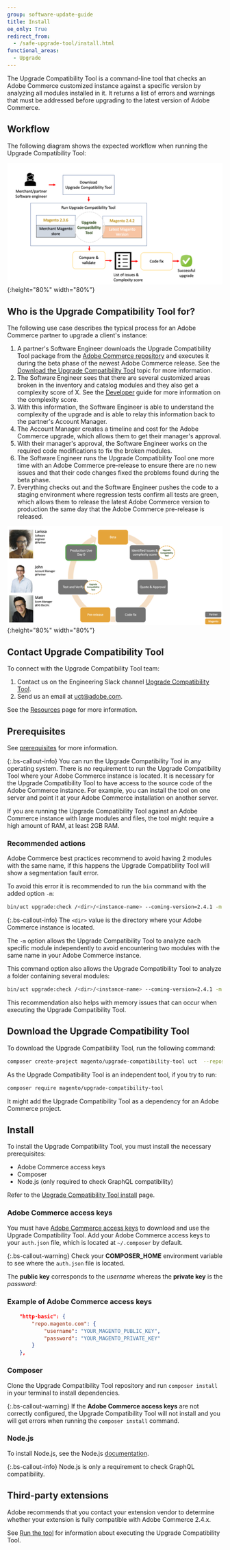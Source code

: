 ```yaml
---
group: software-update-guide
title: Install
ee_only: True
redirect_from:
  - /safe-upgrade-tool/install.html
functional_areas:
  - Upgrade
---
```


The Upgrade Compatibility Tool is a command-line tool that checks an Adobe Commerce customized instance against a specific version by analyzing all modules installed in it. It returns a list of errors and warnings that must be addressed before upgrading to the latest version of Adobe Commerce.

## Workflow

The following diagram shows the expected workflow when running the Upgrade Compatibility Tool:

![Upgrade Compatibility Tool Diagram](img/mvp-diagram-v3.png){:height="80%" width="80%"}

## Who is the Upgrade Compatibility Tool for?

The following use case describes the typical process for an Adobe Commerce partner to upgrade a client's instance:

1. A partner's Software Engineer downloads the Upgrade Compatibility Tool package from the [Adobe Commerce repository](https://repo.magento.com/) and executes it during the beta phase of the newest Adobe Commerce release. See the [Download the Upgrade Compatibility Tool]({{site.baseurl}}/upgrade-compatibility-tool/install.html#download-the-upgrade-compatibility-tool) topic for more information.
1. The Software Engineer sees that there are several customized areas broken in the inventory and catalog modules and they also get a complexity score of X. See the [Developer]({{site.baseurl}}/upgrade-compatibility-tool/developer.html) guide for more information on the complexity score.
1. With this information, the Software Engineer is able to understand the complexity of the upgrade and is able to relay this information back to the partner's Account Manager.
1. The Account Manager creates a timeline and cost for the Adobe Commerce upgrade, which allows them to get their manager's approval.
1. With their manager's approval, the Software Engineer works on the required code modifications to fix the broken modules.
1. The Software Engineer runs the Upgrade Compatibility Tool one more time with an Adobe Commerce pre-release to ensure there are no new issues and that their code changes fixed the problems found during the beta phase.
1. Everything checks out and the Software Engineer pushes the code to a staging environment where regression tests confirm all tests are green, which allows them to release the latest Adobe Commerce version to production the same day that the Adobe Commerce pre-release is released.

![Upgrade Compatibility Tool audience](img/audience-uct-v3.png){:height="80%" width="80%"}

## Contact Upgrade Compatibility Tool

To connect with the Upgrade Compatibility Tool team:

1. Contact us on the Engineering Slack channel [Upgrade Compatibility Tool](https://magentocommeng.slack.com/archives/C019Y143U9F).
1. Send us an email at [uct@adobe.com](mailto:uct@adobe.com).

See the [Resources]({{site.baseurl}}/community/resources/resources.html) page for more information.

## Prerequisites

See [prerequisites]({{site.baseurl}}/upgrade-compatibility-tool/prerequisites.html) for more information.

{:.bs-callout-info}
You can run the Upgrade Compatibility Tool in any operating system. There is no requirement to run the Upgrade Compatibility Tool where your Adobe Commerce instance is located. It is necessary for the Upgrade Compatibility Tool to have access to the source code of the Adobe Commerce instance. For example, you can install the tool on one server and point it at your Adobe Commerce installation on another server.

If you are running the Upgrade Compatibility Tool against an Adobe Commerce instance with large modules and files, the tool might require a high amount of RAM, at least 2GB RAM.

### Recommended actions

Adobe Commerce best practices recommend to avoid having 2 modules with the same name, if this happens the Upgrade Compatibility Tool will show a segmentation fault error.

To avoid this error it is recommended to run the `bin` command with the added option `-m`:

```bash
bin/uct upgrade:check /<dir>/<instance-name> --coming-version=2.4.1 -m /vendor/<vendor-name>/<module-name>
```

{:.bs-callout-info}
The `<dir>` value is the directory where your Adobe Commerce instance is located.

The `-m` option allows the Upgrade Compatibility Tool to analyze each specific module independently to avoid encountering two modules with the same name in your Adobe Commerce instance.

This command option also allows the Upgrade Compatibility Tool to analyze a folder containing several modules:

```bash
bin/uct upgrade:check /<dir>/<instance-name> --coming-version=2.4.1 -m /vendor/<vendor-name>/
```

This recommendation also helps with memory issues that can occur when executing the Upgrade Compatibility Tool.

## Download the Upgrade Compatibility Tool

To download the Upgrade Compatibility Tool, run the following command:

```bash
composer create-project magento/upgrade-compatibility-tool uct  --repository https://repo.magento.com
```

As the Upgrade Compatibility Tool is an independent tool, if you try to run:

```bash
composer require magento/upgrade-compatibility-tool
```

It might add the Upgrade Compatibility Tool as a dependency for an Adobe Commerce project.

## Install

To install the Upgrade Compatibility Tool, you must install the necessary prerequisites:

*  Adobe Commerce access keys
*  Composer
*  Node.js (only required to check GraphQL compatibility)

Refer to the [Upgrade Compatibility Tool install]({{site.baseurl}}/upgrade-compatibility-tool/install.html#install) page.

### Adobe Commerce access keys

You must have [Adobe Commerce access keys]({{site.baseurl}}/marketplace/sellers/profile-information.html#access-keys) to download and use the Upgrade Compatibility Tool. Add your Adobe Commerce access keys to your `auth.json` file, which is located at `~/.composer` by default.

{:.bs-callout-warning}
Check your **COMPOSER_HOME** environment variable to see where the `auth.json` file is located.

The **public key** corresponds to the _username_ whereas the **private key** is the _password_:

### Example of Adobe Commerce access keys

```json
    "http-basic": {
        "repo.magento.com": {
            "username": "YOUR_MAGENTO_PUBLIC_KEY",
            "password": "YOUR_MAGENTO_PRIVATE_KEY"
        }
    },
```

### Composer

Clone the Upgrade Compatibility Tool repository and run `composer install` in your terminal to install dependencies.

{:.bs-callout-warning}
If the **Adobe Commerce access keys** are not correctly configured, the Upgrade Compatibility Tool will not install and you will get errors when running the `composer install` command.

### Node.js

To install Node.js, see the Node.js [documentation](https://nodejs.dev/learn/how-to-install-nodejs).

{:.bs-callout-info}
Node.js is only a requirement to check GraphQL compatibility.

## Third-party extensions

Adobe recommends that you contact your extension vendor to determine whether your extension is fully compatible with Adobe Commerce 2.4.x.

See [Run the tool]({{site.baseurl}}/upgrade-compatibility-tool/run.html) for information about executing the Upgrade Compatibility Tool.
